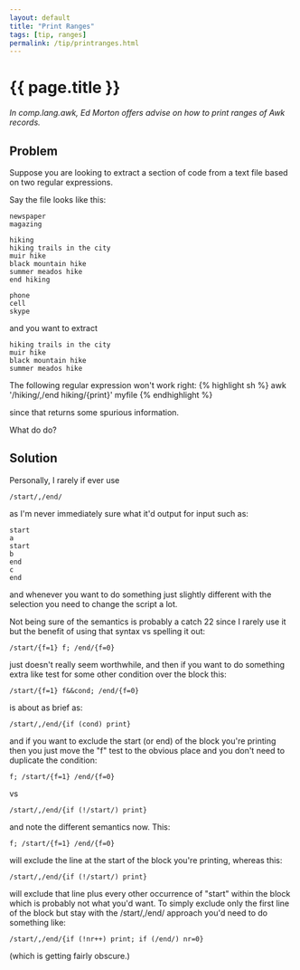 ```yaml
---
layout: default
title: "Print Ranges"
tags: [tip, ranges]
permalink: /tip/printranges.html
---
```


# {{ page.title }}

*In comp.lang.awk, Ed Morton offers advise on how to print ranges of
Awk records.*

## Problem

Suppose you are  looking to extract a section of code from a text file
based on two regular expressions.

Say the file looks like this:

	newspaper
	magazing

	hiking
	hiking trails in the city
	muir hike
	black mountain hike
	summer meados hike
	end hiking

	phone
	cell
	skype

and you want to extract

	hiking trails in the city
	muir hike
	black mountain hike
	summer meados hike

The following regular expression won't work right:
{% highlight sh %}
awk '/hiking/,/end hiking/{print}' myfile
{% endhighlight %}

since that returns some spurious information.

What do do?

## Solution

Personally, I rarely if ever use

	/start/,/end/

as I'm never immediately sure what it'd output for input such as:

	start
	a
	start
	b
	end
	c
	end

and whenever you want to do something just slightly different with the
selection you need to change the script a lot.

Not being sure of the semantics is probably a catch 22 since I rarely
use it but the benefit of using that syntax vs spelling it out:

	/start/{f=1} f; /end/{f=0}

just doesn't really seem worthwhile, and then if you want to do something
extra like test for some other condition over the block this:

	/start/{f=1} f&&cond; /end/{f=0}

is about as brief as:

	/start/,/end/{if (cond) print}

and if you want to exclude the start (or end) of the block you're printing
then you just move the "f" test to the obvious place and you don't need
to duplicate the condition:

	f; /start/{f=1} /end/{f=0}

vs

	/start/,/end/{if (!/start/) print}

and note the different semantics now. This:

	f; /start/{f=1} /end/{f=0}

will exclude the line at the start of the block you're printing,
whereas this:

	/start/,/end/{if (!/start/) print}

will exclude that line plus every other occurrence of "start" within the
block which is probably not what you'd want. To simply exclude only the
first line of the block but stay with the /start/,/end/ approach you'd
need to do something like:

	/start/,/end/{if (!nr++) print; if (/end/) nr=0}

(which is getting fairly obscure.)
